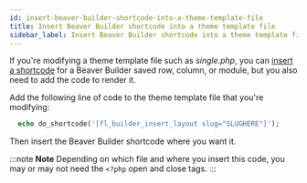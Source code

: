 ```yaml
---
id: insert-beaver-builder-shortcode-into-a-theme-template-file
title: Insert Beaver Builder shortcode into a theme template file
sidebar_label: Insert Beaver Builder shortcode into a theme template file
---
```


If you're modifying a theme template file such as *single.php*, you can [insert a shortcode](/beaver-builder/advanced-builder-techniques/shortcodes/use-shortcodes-in-your-layouts.md) for a Beaver Builder saved row, column, or module, but you also need to add the code to render it.

Add the following line of code to the theme template file that you're modifying:

```php
  echo do_shortcode('[fl_builder_insert_layout slug="SLUGHERE"]');
```

Then insert the Beaver Builder shortcode where you want it.

:::note **Note**
Depending on which file and where you insert this code, you may or may not need the `<?php` open and close tags.
:::
